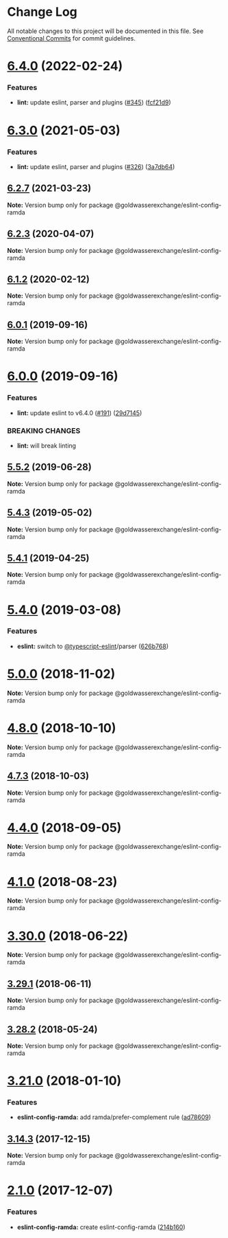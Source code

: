 # Change Log

All notable changes to this project will be documented in this file.
See [Conventional Commits](https://conventionalcommits.org) for commit guidelines.

# [6.4.0](https://github.com/goldwasserexchange/public/compare/v6.3.2...v6.4.0) (2022-02-24)


### Features

* **lint:** update eslint, parser and plugins ([#345](https://github.com/goldwasserexchange/public/issues/345)) ([fcf21d9](https://github.com/goldwasserexchange/public/commit/fcf21d9a4e235a907d5ad6700dcad20009c5580c))





# [6.3.0](https://github.com/goldwasserexchange/public/compare/v6.2.7...v6.3.0) (2021-05-03)


### Features

* **lint:** update eslint, parser and plugins ([#326](https://github.com/goldwasserexchange/public/issues/326)) ([3a7db64](https://github.com/goldwasserexchange/public/commit/3a7db64))





## [6.2.7](https://github.com/goldwasserexchange/public/compare/v6.2.6...v6.2.7) (2021-03-23)

**Note:** Version bump only for package @goldwasserexchange/eslint-config-ramda





## [6.2.3](https://github.com/goldwasserexchange/public/compare/v6.2.2...v6.2.3) (2020-04-07)

**Note:** Version bump only for package @goldwasserexchange/eslint-config-ramda





## [6.1.2](https://github.com/goldwasserexchange/public/compare/v6.1.1...v6.1.2) (2020-02-12)

**Note:** Version bump only for package @goldwasserexchange/eslint-config-ramda





## [6.0.1](https://github.com/goldwasserexchange/public/compare/v6.0.0...v6.0.1) (2019-09-16)

**Note:** Version bump only for package @goldwasserexchange/eslint-config-ramda





# [6.0.0](https://github.com/goldwasserexchange/public/compare/v5.5.3...v6.0.0) (2019-09-16)


### Features

* **lint:** update eslint to v6.4.0 ([#191](https://github.com/goldwasserexchange/public/issues/191)) ([29d7145](https://github.com/goldwasserexchange/public/commit/29d7145))


### BREAKING CHANGES

* **lint:** will break linting





## [5.5.2](https://github.com/goldwasserexchange/public/compare/v5.5.1...v5.5.2) (2019-06-28)

**Note:** Version bump only for package @goldwasserexchange/eslint-config-ramda





## [5.4.3](https://github.com/goldwasserexchange/public/compare/v5.4.2...v5.4.3) (2019-05-02)

**Note:** Version bump only for package @goldwasserexchange/eslint-config-ramda





## [5.4.1](https://github.com/goldwasserexchange/public/compare/v5.4.0...v5.4.1) (2019-04-25)

**Note:** Version bump only for package @goldwasserexchange/eslint-config-ramda





# [5.4.0](https://github.com/goldwasserexchange/public/compare/v5.3.0...v5.4.0) (2019-03-08)


### Features

* **eslint:** switch to [@typescript-eslint](https://github.com/typescript-eslint)/parser ([626b768](https://github.com/goldwasserexchange/public/commit/626b768))





# [5.0.0](https://github.com/goldwasserexchange/public/compare/v4.12.1...v5.0.0) (2018-11-02)

**Note:** Version bump only for package @goldwasserexchange/eslint-config-ramda





<a name="4.8.0"></a>
# [4.8.0](https://github.com/goldwasserexchange/public/compare/v4.7.3...v4.8.0) (2018-10-10)

**Note:** Version bump only for package @goldwasserexchange/eslint-config-ramda





<a name="4.7.3"></a>
## [4.7.3](https://github.com/goldwasserexchange/javascript/tree/master/packages/lint/eslint/eslint-config-ramda/compare/v4.7.2...v4.7.3) (2018-10-03)

**Note:** Version bump only for package @goldwasserexchange/eslint-config-ramda





<a name="4.4.0"></a>
# [4.4.0](https://github.com/goldwasserexchange/javascript/tree/master/packages/lint/eslint/eslint-config-ramda/compare/v4.3.1...v4.4.0) (2018-09-05)




**Note:** Version bump only for package @goldwasserexchange/eslint-config-ramda

<a name="4.1.0"></a>
# [4.1.0](https://github.com/goldwasserexchange/javascript/tree/master/packages/lint/eslint/eslint-config-ramda/compare/v4.0.2...v4.1.0) (2018-08-23)




**Note:** Version bump only for package @goldwasserexchange/eslint-config-ramda

<a name="3.30.0"></a>
# [3.30.0](https://github.com/goldwasserexchange/javascript/tree/master/packages/eslint-config-ramda/compare/v3.29.1...v3.30.0) (2018-06-22)




**Note:** Version bump only for package @goldwasserexchange/eslint-config-ramda

<a name="3.29.1"></a>
## [3.29.1](https://github.com/goldwasserexchange/javascript/tree/master/packages/eslint-config-ramda/compare/v3.29.0...v3.29.1) (2018-06-11)




**Note:** Version bump only for package @goldwasserexchange/eslint-config-ramda

<a name="3.28.2"></a>
## [3.28.2](https://github.com/goldwasserexchange/javascript/tree/master/packages/eslint-config-ramda/compare/v3.28.1...v3.28.2) (2018-05-24)




**Note:** Version bump only for package @goldwasserexchange/eslint-config-ramda

<a name="3.21.0"></a>
# [3.21.0](https://github.com/goldwasserexchange/javascript/tree/master/packages/eslint-config-ramda/compare/v3.20.0...v3.21.0) (2018-01-10)


### Features

* **eslint-config-ramda:** add ramda/prefer-complement rule ([ad78609](https://github.com/goldwasserexchange/javascript/tree/master/packages/eslint-config-ramda/commit/ad78609))




<a name="3.14.3"></a>
## [3.14.3](https://github.com/goldwasserexchange/javascript/tree/master/packages/eslint-config-ramda/compare/v3.14.2...v3.14.3) (2017-12-15)




**Note:** Version bump only for package @goldwasserexchange/eslint-config-ramda

<a name="2.1.0"></a>
# [2.1.0](https://github.com/goldwasserexchange/javascript/compare/v2.0.4...v2.1.0) (2017-12-07)


### Features

* **eslint-config-ramda:** create eslint-config-ramda ([214b160](https://github.com/goldwasserexchange/javascript/commit/214b160))
